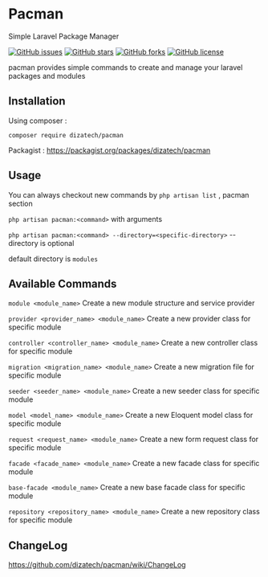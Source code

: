 # Pacman
Simple Laravel Package Manager

[![GitHub issues](https://img.shields.io/github/issues/dizatech/pacman?style=flat-square)](https://github.com/dizatech/pacman/issues)
[![GitHub stars](https://img.shields.io/github/stars/dizatech/pacman?style=flat-square)](https://github.com/dizatech/pacman/stargazers)
[![GitHub forks](https://img.shields.io/github/forks/dizatech/pacman?style=flat-square)](https://github.com/dizatech/pacman/network)
[![GitHub license](https://img.shields.io/github/license/dizatech/pacman?style=flat-square)](https://github.com/dizatech/pacman/blob/master/LICENSE)

pacman provides simple commands to create and manage
your laravel packages and modules

## Installation
Using composer :

`composer require dizatech/pacman`

Packagist : https://packagist.org/packages/dizatech/pacman

## Usage
You can always checkout new commands by `php artisan list` ,
pacman section

`php artisan pacman:<command>` with arguments

`php artisan pacman:<command> --directory=<specific-directory>` --directory is optional

default directory is `modules`

## Available Commands

`module <module_name>`          Create a new module structure and service provider

`provider <provider_name> <module_name>`    Create a new provider class for specific module

`controller <controller_name> <module_name>`    Create a new controller class for specific module

`migration <migration_name> <module_name>`    Create a new migration file for specific module

`seeder <seeder_name> <module_name>`    Create a new seeder class for specific module

`model <model_name> <module_name>`         Create a new Eloquent model class for specific module

`request <request_name> <module_name>`       Create a new form request class for specific module

`facade <facade_name> <module_name>`       Create a new facade class for specific module

`base-facade <module_name>`       Create a new base facade class for specific module

`repository <repository_name> <module_name>`       Create a new repository class for specific module

## ChangeLog

https://github.com/dizatech/pacman/wiki/ChangeLog
